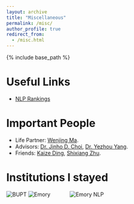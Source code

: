 ```yaml
---
layout: archive
title: "Miscellaneous"
permalink: /misc/
author_profile: true
redirect_from:
  - /misc.html
---
```


{% include base_path %}

Useful Links
======
- [NLP Rankings](http://nlprankings.org/)


Important People
======
- Life Partner: [Wenjing Ma](https://marvinquiet.github.io/). 
- Advisors: [Dr. Jinho D. Choi](http://www.mathcs.emory.edu/~choi/home.html), [Dr. Yezhou Yang](https://yezhouyang.engineering.asu.edu/).
- Friends: [Kaize Ding](http://www.public.asu.edu/~kding9/), [Shixiang Zhu](https://meowoodie.github.io/).


Institutions I stayed
======
![BUPT](https://lujiaying.github.io/images/institutions/BUPT_LOGO.png)
![Emory](https://lujiaying.github.io/images/institutions/Emory_LOGO.jpg) &nbsp; &nbsp; &nbsp; &nbsp; &nbsp; &nbsp; ![Emory NLP](https://lujiaying.github.io/images/institutions/logo-emorynlp.png)
